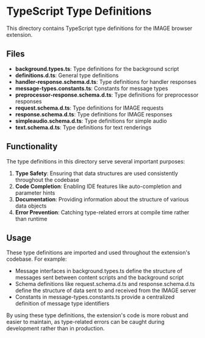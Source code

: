 # TypeScript Type Definitions

This directory contains TypeScript type definitions for the IMAGE browser extension.

## Files

- **background.types.ts**: Type definitions for the background script
- **definitions.d.ts**: General type definitions
- **handler-response.schema.d.ts**: Type definitions for handler responses
- **message-types.constants.ts**: Constants for message types
- **preprocessor-response.schema.d.ts**: Type definitions for preprocessor responses
- **request.schema.d.ts**: Type definitions for IMAGE requests
- **response.schema.d.ts**: Type definitions for IMAGE responses
- **simpleaudio.schema.d.ts**: Type definitions for simple audio
- **text.schema.d.ts**: Type definitions for text renderings

## Functionality

The type definitions in this directory serve several important purposes:

1. **Type Safety**: Ensuring that data structures are used consistently throughout the codebase
2. **Code Completion**: Enabling IDE features like auto-completion and parameter hints
3. **Documentation**: Providing information about the structure of various data objects
4. **Error Prevention**: Catching type-related errors at compile time rather than runtime

## Usage

These type definitions are imported and used throughout the extension's codebase. For example:

- Message interfaces in background.types.ts define the structure of messages sent between content scripts and the background script
- Schema definitions like request.schema.d.ts and response.schema.d.ts define the structure of data sent to and received from the IMAGE server
- Constants in message-types.constants.ts provide a centralized definition of message type identifiers

By using these type definitions, the extension's code is more robust and easier to maintain, as type-related errors can be caught during development rather than in production.
